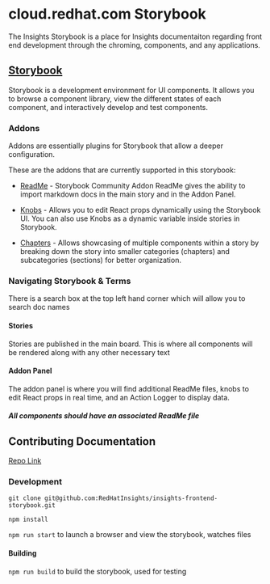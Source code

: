 # cloud.redhat.com Storybook

The Insights Storybook is a place for Insights documentaiton regarding front end development through the chroming, components, and any applications.

## [Storybook](https://github.com/storybooks/storybook)

Storybook is a development environment for UI components. It allows you to browse a component library, view the different states of each component, and interactively develop and test components.

### Addons

Addons are essentially plugins for Storybook that allow a deeper configuration.

These are the addons that are currently supported in this storybook:

* [ReadMe](https://github.com/tuchk4/storybook-readme) -
    Storybook Community Addon ReadMe gives the ability to import markdown docs in the main story and in the Addon Panel.

* [Knobs](https://github.com/storybooks/storybook/tree/release/3.4/addons/knobs) -
    Allows you to edit React props dynamically using the Storybook UI. You can also use Knobs as a dynamic variable inside stories in Storybook.

* [Chapters](https://github.com/Checkfront/react-storybook-addon-chapters) -
    Allows showcasing of multiple components within a story by breaking down the story into smaller categories (chapters) and subcategories (sections) for better organization.

### Navigating Storybook & Terms

There is a search box at the top left hand corner which will allow you to search doc names

#### Stories

Stories are published in the main board. This is where all components will be rendered along with any other necessary text

#### Addon Panel

The addon panel is where you will find additional ReadMe files, knobs to edit React props in real time, and an Action Logger to display data.

##### All components should have an associated ReadMe file

## Contributing Documentation

[Repo Link](https://github.com/RedHatInsights/insights-frontend-storybook)

### Development

`git clone git@github.com:RedHatInsights/insights-frontend-storybook.git`

`npm install`

`npm run start` to launch a browser and view the storybook, watches files

#### Building

`npm run build` to build the storybook, used for testing